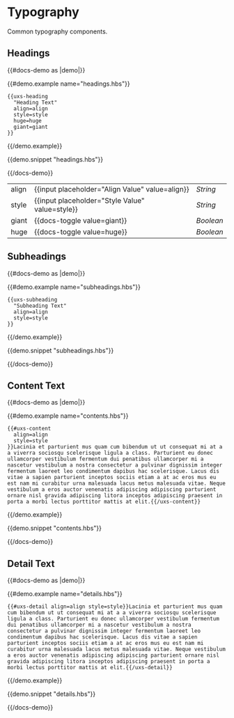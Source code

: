 # Typography

Common typography components.

## Headings

{{#docs-demo as |demo|}}

  {{#demo.example name="headings.hbs"}}

    {{uxs-heading
      "Heading Text"
      align=align
      style=style
      huge=huge
      giant=giant
    }}

  {{/demo.example}}

  {{demo.snippet "headings.hbs"}}

{{/docs-demo}}

<table class="docs-args-table">
  <tr>
    <td>align</td>
    <td>{{input placeholder="Align Value" value=align}}</td>
    <td><em>String</em></td>
  </tr>
  <tr>
    <td>style</td>
    <td>{{input placeholder="Style Value" value=style}}</td>
    <td><em>String</em></td>
  </tr>
  <tr>
    <td>giant</td>
    <td>{{docs-toggle value=giant}}</td>
    <td><em>Boolean</em></td>
  </tr>
  <tr>
    <td>huge</td>
    <td>{{docs-toggle value=huge}}</td>
    <td><em>Boolean</em></td>
  </tr>
</table>

## Subheadings

{{#docs-demo as |demo|}}

  {{#demo.example name="subheadings.hbs"}}

    {{uxs-subheading
      "Subheading Text"
      align=align
      style=style
    }}

  {{/demo.example}}

  {{demo.snippet "subheadings.hbs"}}

{{/docs-demo}}

## Content Text

{{#docs-demo as |demo|}}

  {{#demo.example name="contents.hbs"}}

    {{#uxs-content
      align=align
      style=style
    }}Lacinia et parturient mus quam cum bibendum ut ut consequat mi at a a viverra sociosqu scelerisque ligula a class. Parturient eu donec ullamcorper vestibulum fermentum dui penatibus ullamcorper mi a nascetur vestibulum a nostra consectetur a pulvinar dignissim integer fermentum laoreet leo condimentum dapibus hac scelerisque. Lacus dis vitae a sapien parturient inceptos sociis etiam a at ac eros mus eu est nam mi curabitur urna malesuada lacus metus malesuada vitae. Neque vestibulum a eros auctor venenatis adipiscing adipiscing parturient ornare nisl gravida adipiscing litora inceptos adipiscing praesent in porta a morbi lectus porttitor mattis at elit.{{/uxs-content}}

  {{/demo.example}}

  {{demo.snippet "contents.hbs"}}

{{/docs-demo}}

## Detail Text

{{#docs-demo as |demo|}}

  {{#demo.example name="details.hbs"}}

    {{#uxs-detail align=align style=style}}Lacinia et parturient mus quam cum bibendum ut ut consequat mi at a a viverra sociosqu scelerisque ligula a class. Parturient eu donec ullamcorper vestibulum fermentum dui penatibus ullamcorper mi a nascetur vestibulum a nostra consectetur a pulvinar dignissim integer fermentum laoreet leo condimentum dapibus hac scelerisque. Lacus dis vitae a sapien parturient inceptos sociis etiam a at ac eros mus eu est nam mi curabitur urna malesuada lacus metus malesuada vitae. Neque vestibulum a eros auctor venenatis adipiscing adipiscing parturient ornare nisl gravida adipiscing litora inceptos adipiscing praesent in porta a morbi lectus porttitor mattis at elit.{{/uxs-detail}}

  {{/demo.example}}

  {{demo.snippet "details.hbs"}}

{{/docs-demo}}
